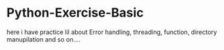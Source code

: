 # Python-Exercise-Basic
here i have practice lil about Error handling, threading, function, directory manupilation and so on.... 
